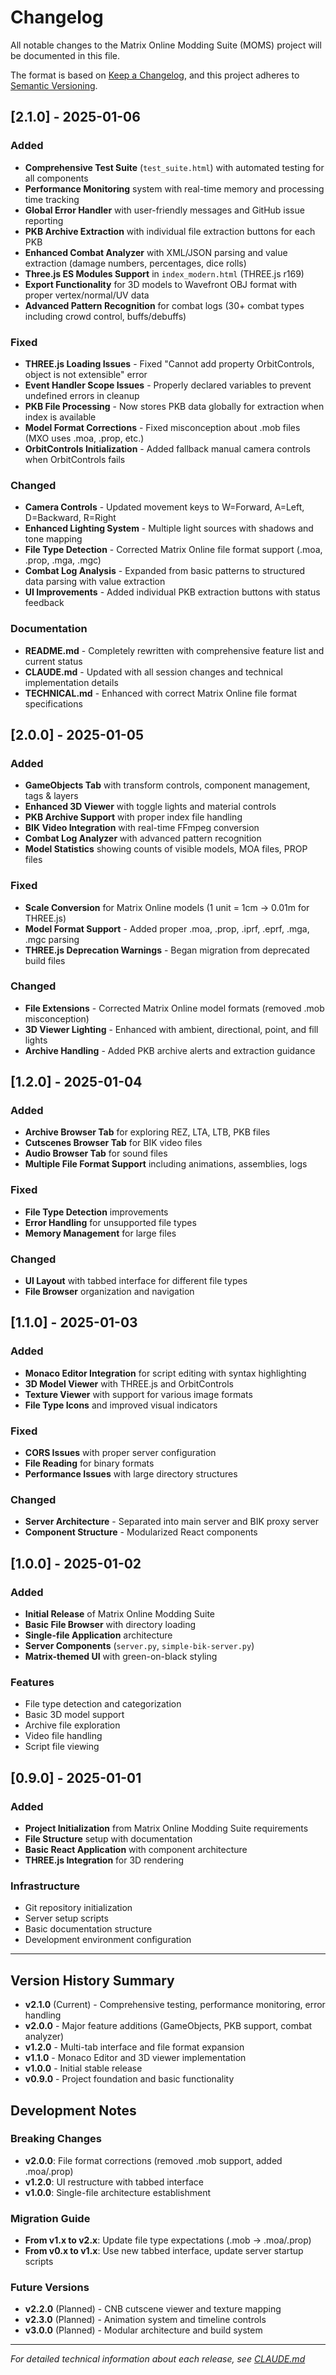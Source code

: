 # Changelog

All notable changes to the Matrix Online Modding Suite (MOMS) project will be documented in this file.

The format is based on [Keep a Changelog](https://keepachangelog.com/en/1.0.0/),
and this project adheres to [Semantic Versioning](https://semver.org/spec/v2.0.0.html).

## [2.1.0] - 2025-01-06

### Added
- **Comprehensive Test Suite** (`test_suite.html`) with automated testing for all components
- **Performance Monitoring** system with real-time memory and processing time tracking
- **Global Error Handler** with user-friendly messages and GitHub issue reporting
- **PKB Archive Extraction** with individual file extraction buttons for each PKB
- **Enhanced Combat Analyzer** with XML/JSON parsing and value extraction (damage numbers, percentages, dice rolls)
- **Three.js ES Modules Support** in `index_modern.html` (THREE.js r169)
- **Export Functionality** for 3D models to Wavefront OBJ format with proper vertex/normal/UV data
- **Advanced Pattern Recognition** for combat logs (30+ combat types including crowd control, buffs/debuffs)

### Fixed
- **THREE.js Loading Issues** - Fixed "Cannot add property OrbitControls, object is not extensible" error
- **Event Handler Scope Issues** - Properly declared variables to prevent undefined errors in cleanup
- **PKB File Processing** - Now stores PKB data globally for extraction when index is available
- **Model Format Corrections** - Fixed misconception about .mob files (MXO uses .moa, .prop, etc.)
- **OrbitControls Initialization** - Added fallback manual camera controls when OrbitControls fails

### Changed
- **Camera Controls** - Updated movement keys to W=Forward, A=Left, D=Backward, R=Right
- **Enhanced Lighting System** - Multiple light sources with shadows and tone mapping
- **File Type Detection** - Corrected Matrix Online file format support (.moa, .prop, .mga, .mgc)
- **Combat Log Analysis** - Expanded from basic patterns to structured data parsing with value extraction
- **UI Improvements** - Added individual PKB extraction buttons with status feedback

### Documentation
- **README.md** - Completely rewritten with comprehensive feature list and current status
- **CLAUDE.md** - Updated with all session changes and technical implementation details
- **TECHNICAL.md** - Enhanced with correct Matrix Online file format specifications

## [2.0.0] - 2025-01-05

### Added
- **GameObjects Tab** with transform controls, component management, tags & layers
- **Enhanced 3D Viewer** with toggle lights and material controls
- **PKB Archive Support** with proper index file handling
- **BIK Video Integration** with real-time FFmpeg conversion
- **Combat Log Analyzer** with advanced pattern recognition
- **Model Statistics** showing counts of visible models, MOA files, PROP files

### Fixed
- **Scale Conversion** for Matrix Online models (1 unit = 1cm → 0.01m for THREE.js)
- **Model Format Support** - Added proper .moa, .prop, .iprf, .eprf, .mga, .mgc parsing
- **THREE.js Deprecation Warnings** - Began migration from deprecated build files

### Changed
- **File Extensions** - Corrected Matrix Online model formats (removed .mob misconception)
- **3D Viewer Lighting** - Enhanced with ambient, directional, point, and fill lights
- **Archive Handling** - Added PKB archive alerts and extraction guidance

## [1.2.0] - 2025-01-04

### Added
- **Archive Browser Tab** for exploring REZ, LTA, LTB, PKB files
- **Cutscenes Browser Tab** for BIK video files
- **Audio Browser Tab** for sound files
- **Multiple File Format Support** including animations, assemblies, logs

### Fixed
- **File Type Detection** improvements
- **Error Handling** for unsupported file types
- **Memory Management** for large files

### Changed
- **UI Layout** with tabbed interface for different file types
- **File Browser** organization and navigation

## [1.1.0] - 2025-01-03

### Added
- **Monaco Editor Integration** for script editing with syntax highlighting
- **3D Model Viewer** with THREE.js and OrbitControls
- **Texture Viewer** with support for various image formats
- **File Type Icons** and improved visual indicators

### Fixed
- **CORS Issues** with proper server configuration
- **File Reading** for binary formats
- **Performance Issues** with large directory structures

### Changed
- **Server Architecture** - Separated into main server and BIK proxy server
- **Component Structure** - Modularized React components

## [1.0.0] - 2025-01-02

### Added
- **Initial Release** of Matrix Online Modding Suite
- **Basic File Browser** with directory loading
- **Single-file Application** architecture
- **Server Components** (`server.py`, `simple-bik-server.py`)
- **Matrix-themed UI** with green-on-black styling

### Features
- File type detection and categorization
- Basic 3D model support
- Archive file exploration
- Video file handling
- Script file viewing

## [0.9.0] - 2025-01-01

### Added
- **Project Initialization** from Matrix Online Modding Suite requirements
- **File Structure** setup with documentation
- **Basic React Application** with component architecture
- **THREE.js Integration** for 3D rendering

### Infrastructure
- Git repository initialization
- Server setup scripts
- Basic documentation structure
- Development environment configuration

---

## Version History Summary

- **v2.1.0** (Current) - Comprehensive testing, performance monitoring, error handling
- **v2.0.0** - Major feature additions (GameObjects, PKB support, combat analyzer)
- **v1.2.0** - Multi-tab interface and file format expansion
- **v1.1.0** - Monaco Editor and 3D viewer implementation
- **v1.0.0** - Initial stable release
- **v0.9.0** - Project foundation and basic functionality

## Development Notes

### Breaking Changes
- **v2.0.0**: File format corrections (removed .mob support, added .moa/.prop)
- **v1.2.0**: UI restructure with tabbed interface
- **v1.0.0**: Single-file architecture establishment

### Migration Guide
- **From v1.x to v2.x**: Update file type expectations (.mob → .moa/.prop)
- **From v0.x to v1.x**: Use new tabbed interface, update server startup scripts

### Future Versions
- **v2.2.0** (Planned) - CNB cutscene viewer and texture mapping
- **v2.3.0** (Planned) - Animation system and timeline controls  
- **v3.0.0** (Planned) - Modular architecture and build system

---

*For detailed technical information about each release, see [CLAUDE.md](CLAUDE.md)*